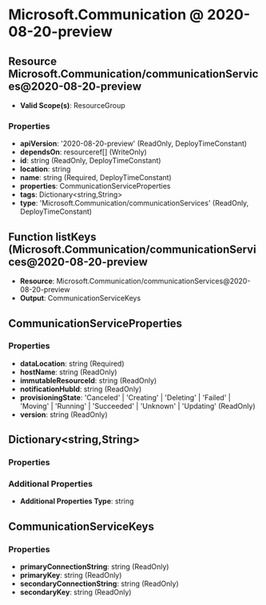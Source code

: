 # Microsoft.Communication @ 2020-08-20-preview

## Resource Microsoft.Communication/communicationServices@2020-08-20-preview
* **Valid Scope(s)**: ResourceGroup
### Properties
* **apiVersion**: '2020-08-20-preview' (ReadOnly, DeployTimeConstant)
* **dependsOn**: resourceref[] (WriteOnly)
* **id**: string (ReadOnly, DeployTimeConstant)
* **location**: string
* **name**: string (Required, DeployTimeConstant)
* **properties**: CommunicationServiceProperties
* **tags**: Dictionary<string,String>
* **type**: 'Microsoft.Communication/communicationServices' (ReadOnly, DeployTimeConstant)

## Function listKeys (Microsoft.Communication/communicationServices@2020-08-20-preview
* **Resource**: Microsoft.Communication/communicationServices@2020-08-20-preview
* **Output**: CommunicationServiceKeys

## CommunicationServiceProperties
### Properties
* **dataLocation**: string (Required)
* **hostName**: string (ReadOnly)
* **immutableResourceId**: string (ReadOnly)
* **notificationHubId**: string (ReadOnly)
* **provisioningState**: 'Canceled' | 'Creating' | 'Deleting' | 'Failed' | 'Moving' | 'Running' | 'Succeeded' | 'Unknown' | 'Updating' (ReadOnly)
* **version**: string (ReadOnly)

## Dictionary<string,String>
### Properties
### Additional Properties
* **Additional Properties Type**: string

## CommunicationServiceKeys
### Properties
* **primaryConnectionString**: string (ReadOnly)
* **primaryKey**: string (ReadOnly)
* **secondaryConnectionString**: string (ReadOnly)
* **secondaryKey**: string (ReadOnly)

